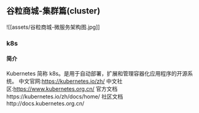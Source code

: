 ## 谷粒商城-集群篇(cluster)
![[assets/谷粒商城-微服务架构图.jpg]]

### k8s
#### 简介
Kubernetes 简称 k8s。是用于自动部署，扩展和管理容器化应用程序的开源系统。
中文官网:https://kubernetes.io/zh/
中文社区:https://www.kubernetes.org.cn/
官方文档https://kubernetes.io/zh/docs/home/
社区文档http://docs.kubernetes.org.cn/






